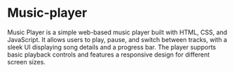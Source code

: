 # Music-player
Music Player is a simple web-based music player built with HTML, CSS, and JavaScript. It allows users to play, pause, and switch between tracks, with a sleek UI displaying song details and a progress bar. The player supports basic playback controls and features a responsive design for different screen sizes.

